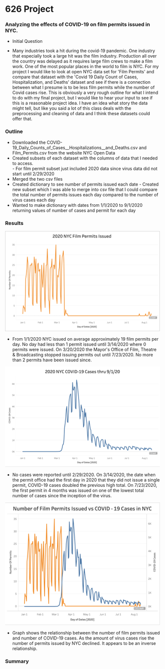 # 626 Project
### Analyzing the effects of COVID-19 on film permits issued in NYC.

* Initial Question
- Many industries took a hit during the covid-19 pandemic. One industry that especially took a large hit was the film industry. Production all over the country was delayed as it requires large film crews to make a film work. One of the most popular places in the world to film is NYC. For my project I would like to look at open NYC data set for 'Film Permits' and compare that dataset with the 'Covid 19 Daily Count of Cases, Hospitalization, and Deaths' dataset and see if there is a connection between what I presume is to be less film permits while the number of Covid cases rise. This is obviously a very rough outline for what I intend to do with my final project, but I would like to hear your input to see if this is a reasonable project idea. I have an idea what story the data might tell, but like you said a lot of this class deals with the preprocessing and cleaning of data and I think these datasets could offer that.

### Outline

- Downloaded the COVID-19_Daily_Counts_of_Cases__Hospitalizations__and_Deaths.csv and Film_Permits.csv from the website NYC Open Data
- Created subsets of each dataset with the columns of data that I needed to access.  
      - For film permit subset just included 2020 data since virus data did not start until 2/29/2020
- Merged the two csv files
- Created dictionary to see number of permits issued each date
      - Created new subset which I was able to merge into csv file that I could compare the total number of permits issues each day compared to the number of virus cases each day
- Wanted to make dictionary with dates from 1/1/2020 to 9/1/2020 returning values of number of cases and permit for each day

### Results

![2020 NYC Film Permits Issued](Images/filmpermits.png)
* From 1/1/2020 NYC issued on average approximately 19 film permits per day. No day had less than 1 permit issued until 3/14/2020 where 0 permits were issued. On 3/20/2020 the Mayor's Office of Film, Theatre & Broadcasting stopped issuing permits out until 7/23/2020. No more than 2 permits have been issued since.

![2020 NYC COVID-19 Cases](Images/covid19cases.png)
* No cases were reported until 2/29/2020. On 3/14/2020, the date when the permit office had the first day in 2020 that they did not issue a single permit, COVID-19 cases doubled the previous high total. On 7/23/2020, the first permit in 4 months was issued on one of the lowest total number of cases since the inception of the virus.

![NYC Film Permits Issued vs COVID-19 Cases](Images/626project.png)
* Graph shows the relationship between the number of film permits issued and number of COVID-19 cases. As the amount of virus cases rise the number of permits issued by NYC declined. It appears to be an inverse relationship.

### Summary
